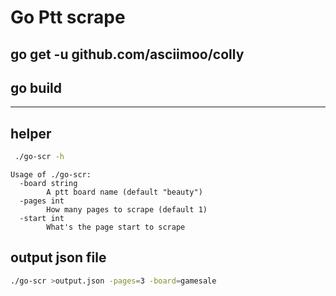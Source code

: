 # Go Ptt scrape
## go get -u github.com/asciimoo/colly
## go build
---
## helper
```sh
 ./go-scr -h
```
```
Usage of ./go-scr:
  -board string
        A ptt board name (default "beauty")
  -pages int
        How many pages to scrape (default 1)
  -start int
        What's the page start to scrape

```
## output json file

```sh 
./go-scr >output.json -pages=3 -board=gamesale
```